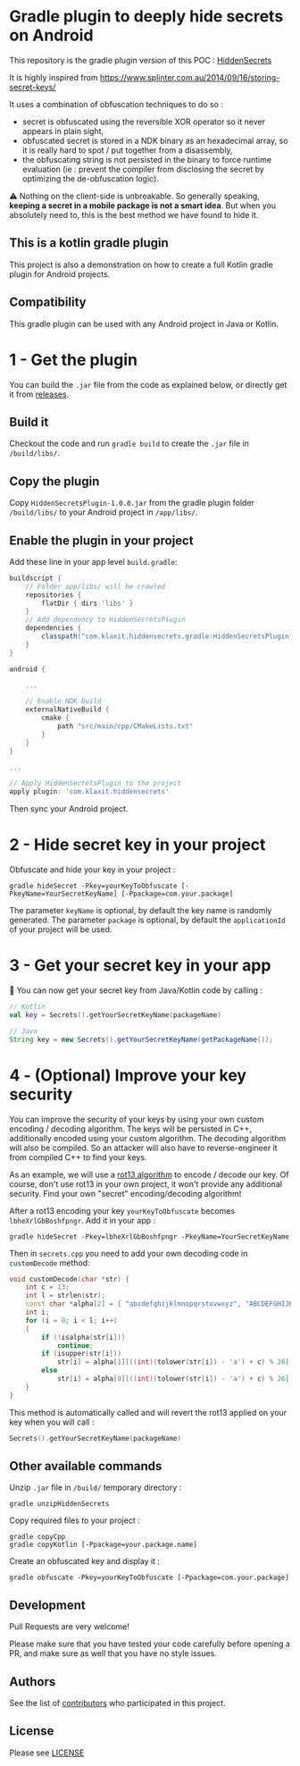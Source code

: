 # Gradle plugin to deeply hide secrets on Android

This repository is the gradle plugin version of this POC : [HiddenSecrets](https://github.com/klaxit/HiddenSecrets)

It is highly inspired from https://www.splinter.com.au/2014/09/16/storing-secret-keys/

It uses a combination of obfuscation techniques to do so :
- secret is obfuscated using the reversible XOR operator so it never appears in plain sight,
- obfuscated secret is stored in a NDK binary as an hexadecimal array, so it is really hard to spot / put together from a disassembly,
- the obfuscating string is not persisted in the binary to force runtime evaluation (ie : prevent the compiler from disclosing the secret by optimizing the de-obfuscation logic).

⚠️ Nothing on the client-side is unbreakable. So generally speaking, **keeping a secret in a mobile package is not a smart idea**. But when you absolutely need to, this is the best method we have found to hide it.

## This is a kotlin gradle plugin
This project is also a demonstration on how to create a full Kotlin gradle plugin for Android projects.

## Compatibility
This gradle plugin can be used with any Android project in Java or Kotlin.

# 1 - Get the plugin

You can build the `.jar` file from the code as explained below, or directly get it from [releases](https://github.com/klaxit/hidden-secrets-gradle-plugin/releases).

## Build it
Checkout the code and run `gradle build` to create the `.jar` file in `/build/libs/`.

## Copy the plugin
Copy `HiddenSecretsPlugin-1.0.0.jar` from the gradle plugin folder `/build/libs/` to your Android project in `/app/libs/`.

## Enable the plugin in your project

Add these line in your app level `build.gradle`:

```gradle
buildscript {
    // Folder app/libs/ will be crawled
    repositories {
        flatDir { dirs 'libs' }
    }
    // Add dependency to HiddenSecretsPlugin
    dependencies {
        classpath("com.klaxit.hiddensecrets.gradle:HiddenSecretsPlugin:1.0.0")
    }
}

android {

    ...

    // Enable NDK build
    externalNativeBuild {
        cmake {
            path "src/main/cpp/CMakeLists.txt"
        }
    }
}

...

// Apply HiddenSecretsPlugin to the project
apply plugin: 'com.klaxit.hiddensecrets'
```

Then sync your Android project.

# 2 - Hide secret key in your project

Obfuscate and hide your key in your project :
```shell
gradle hideSecret -Pkey=yourKeyToObfuscate [-PkeyName=YourSecretKeyName] [-Ppackage=com.your.package]
```
The parameter `keyName` is optional, by default the key name is randomly generated.
The parameter `package` is optional, by default the `applicationId` of your project will be used.

# 3 - Get your secret key in your app
👏 You can now get your secret key from Java/Kotlin code by calling :
```kotlin
// Kotlin
val key = Secrets().getYourSecretKeyName(packageName)
```
```Java
// Java
String key = new Secrets().getYourSecretKeyName(getPackageName());
```

# 4 - (Optional) Improve your key security
You can improve the security of your keys by using your own custom encoding / decoding algorithm. The keys will be persisted in C++, additionally encoded using your custom algorithm. The decoding algorithm will also be compiled. So an attacker will also have to reverse-engineer it from compiled C++ to find your keys.

As an example, we will use a [rot13 algorithm](https://en.wikipedia.org/wiki/ROT13) to encode / decode our key. Of course, don't use rot13 in your own project, it won't provide any additional security. Find your own "secret" encoding/decoding algorithm!

After a rot13 encoding your key `yourKeyToObfuscate` becomes `lbheXrlGbBoshfpngr`.
Add it in your app :
```shell
gradle hideSecret -Pkey=lbheXrlGbBoshfpngr -PkeyName=YourSecretKeyName
```

Then in `secrets.cpp` you need to add your own decoding code in `customDecode` method:
```cpp
void customDecode(char *str) {
    int c = 13;
    int l = strlen(str);
    const char *alpha[2] = { "abcdefghijklmnopqrstuvwxyz", "ABCDEFGHIJKLMNOPQRSTUVWXYZ"};
    int i;
    for (i = 0; i < l; i++)
    {
        if (!isalpha(str[i]))
            continue;
        if (isupper(str[i]))
            str[i] = alpha[1][((int)(tolower(str[i]) - 'a') + c) % 26];
        else
            str[i] = alpha[0][((int)(tolower(str[i]) - 'a') + c) % 26];
    }
}
```

This method is automatically called and will revert the rot13 applied on your key when you will call :
```kotlin
Secrets().getYourSecretKeyName(packageName)
```

## Other available commands
Unzip `.jar` file in `/build/` temporary directory :
```shell
gradle unzipHiddenSecrets
```

Copy required files to your project :
```shell
gradle copyCpp
gradle copyKotlin [-Ppackage=your.package.name]
```

Create an obfuscated key and display it :
```shell
gradle obfuscate -Pkey=yourKeyToObfuscate [-Ppackage=com.your.package]
```

## Development

Pull Requests are very welcome!

Please make sure that you have tested your code carefully before opening a PR, and make sure as well that you have no style issues.

## Authors

See the list of [contributors](https://github.com/klaxit/hidden-secrets-gradle-plugin/contributors) who participated in this project.

## License

Please see [LICENSE](https://github.com/klaxit/hidden-secrets-gradle-plugin/blob/master/LICENSE)
